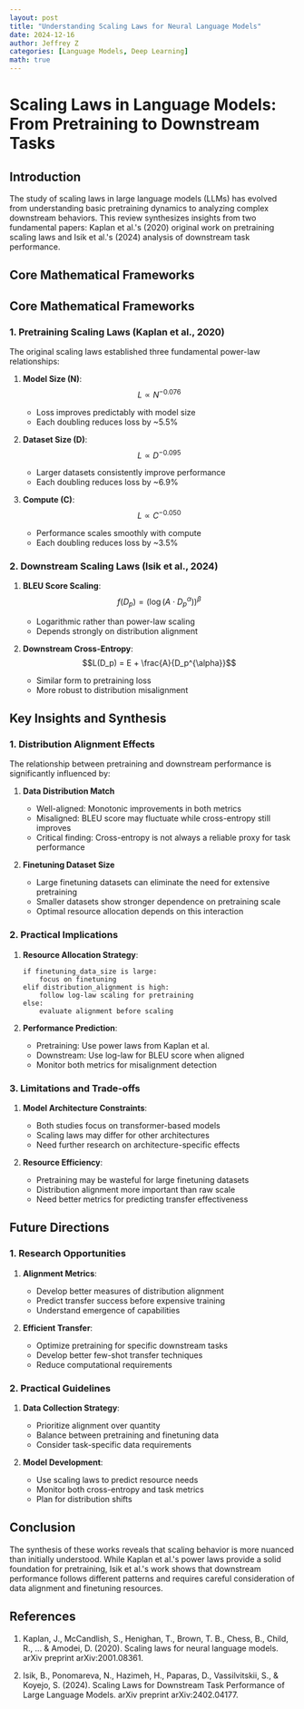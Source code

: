 ```yaml
---
layout: post
title: "Understanding Scaling Laws for Neural Language Models"
date: 2024-12-16
author: Jeffrey Z
categories: [Language Models, Deep Learning]
math: true
---
```


# Scaling Laws in Language Models: From Pretraining to Downstream Tasks

## Introduction

The study of scaling laws in large language models (LLMs) has evolved from understanding basic pretraining dynamics to analyzing complex downstream behaviors. This review synthesizes insights from two fundamental papers: Kaplan et al.'s (2020) original work on pretraining scaling laws and Isik et al.'s (2024) analysis of downstream task performance.

## Core Mathematical Frameworks

## Core Mathematical Frameworks

### 1. Pretraining Scaling Laws (Kaplan et al., 2020)

The original scaling laws established three fundamental power-law relationships:

1. **Model Size (N)**:
   $$L \propto N^{-0.076}$$
   - Loss improves predictably with model size
   - Each doubling reduces loss by ~5.5%

2. **Dataset Size (D)**:
   $$L \propto D^{-0.095}$$
   - Larger datasets consistently improve performance
   - Each doubling reduces loss by ~6.9%

3. **Compute (C)**:
   $$L \propto C^{-0.050}$$
   - Performance scales smoothly with compute
   - Each doubling reduces loss by ~3.5%

### 2. Downstream Scaling Laws (Isik et al., 2024)

1. **BLEU Score Scaling**:
   $$f(D_p) = (\log(A \cdot D_p^{\alpha}))^{\beta}$$
   - Logarithmic rather than power-law scaling
   - Depends strongly on distribution alignment

2. **Downstream Cross-Entropy**:
   $$L(D_p) = E + \frac{A}{D_p^{\alpha}}$$
   - Similar form to pretraining loss
   - More robust to distribution misalignment

## Key Insights and Synthesis

### 1. Distribution Alignment Effects

The relationship between pretraining and downstream performance is significantly influenced by:

1. **Data Distribution Match**
   - Well-aligned: Monotonic improvements in both metrics
   - Misaligned: BLEU score may fluctuate while cross-entropy still improves
   - Critical finding: Cross-entropy is not always a reliable proxy for task performance

2. **Finetuning Dataset Size**
   - Large finetuning datasets can eliminate the need for extensive pretraining
   - Smaller datasets show stronger dependence on pretraining scale
   - Optimal resource allocation depends on this interaction

### 2. Practical Implications

1. **Resource Allocation Strategy**:
   ```
   if finetuning_data_size is large:
       focus on finetuning
   elif distribution_alignment is high:
       follow log-law scaling for pretraining
   else:
       evaluate alignment before scaling
   ```

2. **Performance Prediction**:
   - Pretraining: Use power laws from Kaplan et al.
   - Downstream: Use log-law for BLEU score when aligned
   - Monitor both metrics for misalignment detection

### 3. Limitations and Trade-offs

1. **Model Architecture Constraints**:
   - Both studies focus on transformer-based models
   - Scaling laws may differ for other architectures
   - Need further research on architecture-specific effects

2. **Resource Efficiency**:
   - Pretraining may be wasteful for large finetuning datasets
   - Distribution alignment more important than raw scale
   - Need better metrics for predicting transfer effectiveness

## Future Directions

### 1. Research Opportunities

1. **Alignment Metrics**:
   - Develop better measures of distribution alignment
   - Predict transfer success before expensive training
   - Understand emergence of capabilities

2. **Efficient Transfer**:
   - Optimize pretraining for specific downstream tasks
   - Develop better few-shot transfer techniques
   - Reduce computational requirements

### 2. Practical Guidelines

1. **Data Collection Strategy**:
   - Prioritize alignment over quantity
   - Balance between pretraining and finetuning data
   - Consider task-specific data requirements

2. **Model Development**:
   - Use scaling laws to predict resource needs
   - Monitor both cross-entropy and task metrics
   - Plan for distribution shifts

## Conclusion

The synthesis of these works reveals that scaling behavior is more nuanced than initially understood. While Kaplan et al.'s power laws provide a solid foundation for pretraining, Isik et al.'s work shows that downstream performance follows different patterns and requires careful consideration of data alignment and finetuning resources.

## References

1. Kaplan, J., McCandlish, S., Henighan, T., Brown, T. B., Chess, B., Child, R., ... & Amodei, D. (2020). Scaling laws for neural language models. arXiv preprint arXiv:2001.08361.

2. Isik, B., Ponomareva, N., Hazimeh, H., Paparas, D., Vassilvitskii, S., & Koyejo, S. (2024). Scaling Laws for Downstream Task Performance of Large Language Models. arXiv preprint arXiv:2402.04177.









